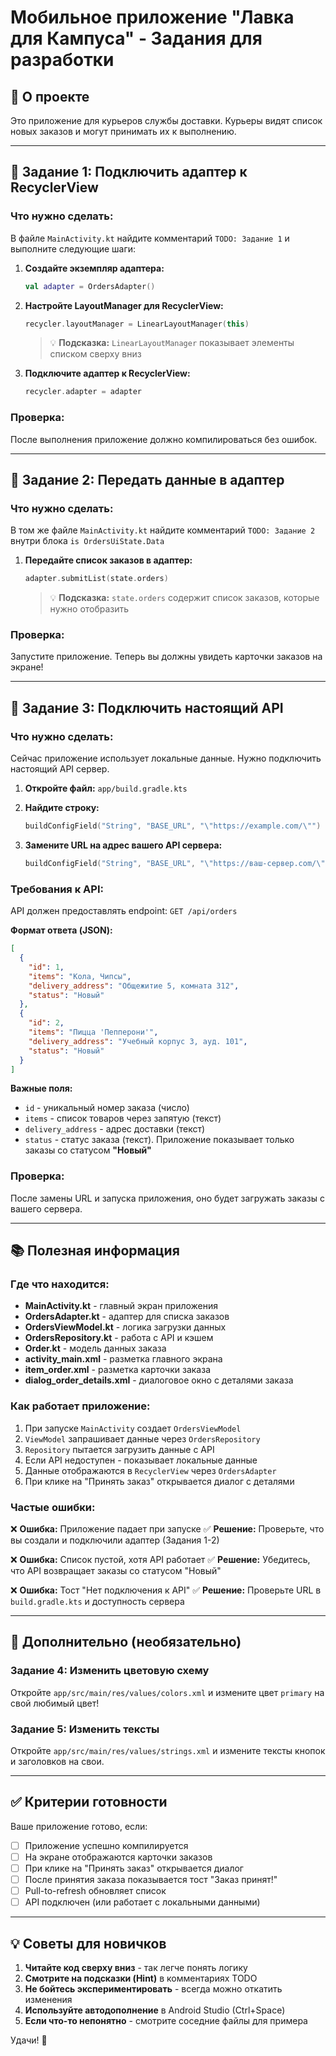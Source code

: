 # Мобильное приложение "Лавка для Кампуса" - Задания для разработки

## 📱 О проекте
Это приложение для курьеров службы доставки. Курьеры видят список новых заказов и могут принимать их к выполнению.

---

## 🎯 Задание 1: Подключить адаптер к RecyclerView

### Что нужно сделать:
В файле `MainActivity.kt` найдите комментарий `TODO: Задание 1` и выполните следующие шаги:

1. **Создайте экземпляр адаптера:**
   ```kotlin
   val adapter = OrdersAdapter()
   ```

2. **Настройте LayoutManager для RecyclerView:**
   ```kotlin
   recycler.layoutManager = LinearLayoutManager(this)
   ```
   > 💡 **Подсказка:** `LinearLayoutManager` показывает элементы списком сверху вниз

3. **Подключите адаптер к RecyclerView:**
   ```kotlin
   recycler.adapter = adapter
   ```

### Проверка:
После выполнения приложение должно компилироваться без ошибок.

---

## 🎯 Задание 2: Передать данные в адаптер

### Что нужно сделать:
В том же файле `MainActivity.kt` найдите комментарий `TODO: Задание 2` внутри блока `is OrdersUiState.Data`

1. **Передайте список заказов в адаптер:**
   ```kotlin
   adapter.submitList(state.orders)
   ```
   > 💡 **Подсказка:** `state.orders` содержит список заказов, которые нужно отобразить

### Проверка:
Запустите приложение. Теперь вы должны увидеть карточки заказов на экране!

---

## 🎯 Задание 3: Подключить настоящий API

### Что нужно сделать:
Сейчас приложение использует локальные данные. Нужно подключить настоящий API сервер.

1. **Откройте файл:** `app/build.gradle.kts`

2. **Найдите строку:**
   ```kotlin
   buildConfigField("String", "BASE_URL", "\"https://example.com/\"")
   ```

3. **Замените URL на адрес вашего API сервера:**
   ```kotlin
   buildConfigField("String", "BASE_URL", "\"https://ваш-сервер.com/\"")
   ```

### Требования к API:
API должен предоставлять endpoint: `GET /api/orders`

**Формат ответа (JSON):**
```json
[
  {
    "id": 1,
    "items": "Кола, Чипсы",
    "delivery_address": "Общежитие 5, комната 312",
    "status": "Новый"
  },
  {
    "id": 2,
    "items": "Пицца 'Пепперони'",
    "delivery_address": "Учебный корпус 3, ауд. 101",
    "status": "Новый"
  }
]
```

**Важные поля:**
- `id` - уникальный номер заказа (число)
- `items` - список товаров через запятую (текст)
- `delivery_address` - адрес доставки (текст)
- `status` - статус заказа (текст). Приложение показывает только заказы со статусом **"Новый"**

### Проверка:
После замены URL и запуска приложения, оно будет загружать заказы с вашего сервера.

---

## 📚 Полезная информация

### Где что находится:

- **MainActivity.kt** - главный экран приложения
- **OrdersAdapter.kt** - адаптер для списка заказов
- **OrdersViewModel.kt** - логика загрузки данных
- **OrdersRepository.kt** - работа с API и кэшем
- **Order.kt** - модель данных заказа
- **activity_main.xml** - разметка главного экрана
- **item_order.xml** - разметка карточки заказа
- **dialog_order_details.xml** - диалоговое окно с деталями заказа

### Как работает приложение:

1. При запуске `MainActivity` создает `OrdersViewModel`
2. `ViewModel` запрашивает данные через `OrdersRepository`
3. `Repository` пытается загрузить данные с API
4. Если API недоступен - показывает локальные данные
5. Данные отображаются в `RecyclerView` через `OrdersAdapter`
6. При клике на "Принять заказ" открывается диалог с деталями

### Частые ошибки:

❌ **Ошибка:** Приложение падает при запуске
✅ **Решение:** Проверьте, что вы создали и подключили адаптер (Задания 1-2)

❌ **Ошибка:** Список пустой, хотя API работает
✅ **Решение:** Убедитесь, что API возвращает заказы со статусом "Новый"

❌ **Ошибка:** Тост "Нет подключения к API"
✅ **Решение:** Проверьте URL в `build.gradle.kts` и доступность сервера

---

## 🚀 Дополнительно (необязательно)

### Задание 4: Изменить цветовую схему
Откройте `app/src/main/res/values/colors.xml` и измените цвет `primary` на свой любимый цвет!

### Задание 5: Изменить тексты
Откройте `app/src/main/res/values/strings.xml` и измените тексты кнопок и заголовков на свои.

---

## ✅ Критерии готовности

Ваше приложение готово, если:
- [ ] Приложение успешно компилируется
- [ ] На экране отображаются карточки заказов
- [ ] При клике на "Принять заказ" открывается диалог
- [ ] После принятия заказа показывается тост "Заказ принят!"
- [ ] Pull-to-refresh обновляет список
- [ ] API подключен (или работает с локальными данными)

---

## 💡 Советы для новичков

1. **Читайте код сверху вниз** - так легче понять логику
2. **Смотрите на подсказки (Hint)** в комментариях TODO
3. **Не бойтесь экспериментировать** - всегда можно откатить изменения
4. **Используйте автодополнение** в Android Studio (Ctrl+Space)
5. **Если что-то непонятно** - смотрите соседние файлы для примера

Удачи! 🎉

